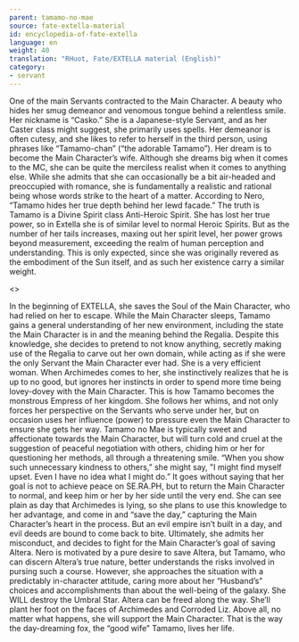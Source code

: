 ```yaml
---
parent: tamamo-no-mae
source: fate-extella-material
id: encyclopedia-of-fate-extella
language: en
weight: 40
translation: "RHuot, Fate/EXTELLA material (English)"
category:
- servant
---
```


One of the main Servants contracted to the Main Character.
A beauty who hides her smug demeanor and venomous tongue behind a relentless smile. Her nickname is “Casko.”
She is a Japanese-style Servant, and as her Caster class might suggest, she primarily uses spells.
Her demeanor is often cutesy, and she likes to refer to herself in the third person, using phrases like “Tamamo-chan” (“the adorable Tamamo”).
Her dream is to become the Main Character’s wife. Although she dreams big when it comes to the MC, she can be quite the merciless realist when it comes to anything else.
While she admits that she can occasionally be a bit air-headed and preoccupied with romance, she is fundamentally a realistic and rational being whose words strike to the heart of a matter. According to Nero, “Tamamo hides her true depth behind her lewd facade.”
The truth is Tamamo is a Divine Spirit class Anti-Heroic Spirit.
She has lost her true power, so in Extella she is of similar level to normal Heroic Spirits. But as the number of her tails increases, maxing out her spirit level, her power grows beyond measurement, exceeding the realm of human perception and understanding.
This is only expected, since she was originally revered as the embodiment of the Sun itself, and as such her existence carry a similar weight.

<>

In the beginning of EXTELLA, she saves the Soul of the Main Character, who had relied on her to escape. While the Main Character sleeps, Tamamo gains a general understanding of her new environment, including the state the Main Character is in and the meaning behind the Regalia. Despite this knowledge, she decides to pretend to not know anything, secretly making use of the Regalia to carve out her own domain, while acting as if she were the only Servant the Main Character ever had. She is a very efficient woman.
When Archimedes comes to her, she instinctively realizes that he is up to no good, but ignores her instincts in order to spend more time being lovey-dovey with the Main Character.
This is how Tamamo becomes the monstrous Empress of her kingdom.
She follows her whims, and not only forces her perspective on the Servants who serve under her, but on occasion uses her influence (power) to pressure even the Main Character to ensure she gets her way.
Tamamo no Mae is typically sweet and affectionate towards the Main Character, but will turn cold and cruel at the suggestion of peaceful negotiation with others, chiding him or her for questioning her methods, all through a threatening smile. “When you show such unnecessary kindness to others,” she might say, "I might find myself upset. Even I have no idea what I might do.”
It goes without saying that her goal is not to achieve peace on SE.RA.PH, but to return the Main Character to normal, and keep him or her by her side until the very end.
She can see plain as day that Archimedes is lying, so she plans to use this knowledge to her advantage, and come in and “save the day,” capturing the Main Character’s heart in the process.
But an evil empire isn’t built in a day, and evil deeds are bound to come back to bite.
Ultimately, she admits her misconduct, and decides to fight for the Main Character’s goal of saving Altera.
Nero is motivated by a pure desire to save Altera, but Tamamo, who can discern Altera’s true nature, better understands the risks involved in pursing such a course. However, she approaches the situation with a predictably in-character attitude, caring more about her “Husband’s” choices and accomplishments than about the well-being of the galaxy.
She WILL destroy the Umbral Star. Altera can be freed along the way. She’ll plant her foot on the faces of Archimedes and Corroded Liz.
Above all, no matter what happens, she will support the Main Character.
That is the way the day-dreaming fox, the “good wife” Tamamo, lives her life.
